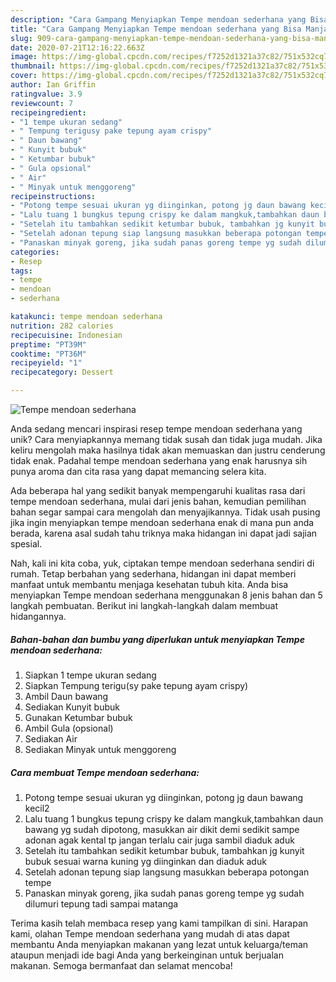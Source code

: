 ```yaml
---
description: "Cara Gampang Menyiapkan Tempe mendoan sederhana yang Bisa Manjain Lidah"
title: "Cara Gampang Menyiapkan Tempe mendoan sederhana yang Bisa Manjain Lidah"
slug: 909-cara-gampang-menyiapkan-tempe-mendoan-sederhana-yang-bisa-manjain-lidah
date: 2020-07-21T12:16:22.663Z
image: https://img-global.cpcdn.com/recipes/f7252d1321a37c82/751x532cq70/tempe-mendoan-sederhana-foto-resep-utama.jpg
thumbnail: https://img-global.cpcdn.com/recipes/f7252d1321a37c82/751x532cq70/tempe-mendoan-sederhana-foto-resep-utama.jpg
cover: https://img-global.cpcdn.com/recipes/f7252d1321a37c82/751x532cq70/tempe-mendoan-sederhana-foto-resep-utama.jpg
author: Ian Griffin
ratingvalue: 3.9
reviewcount: 7
recipeingredient:
- "1 tempe ukuran sedang"
- " Tempung terigusy pake tepung ayam crispy"
- " Daun bawang"
- " Kunyit bubuk"
- " Ketumbar bubuk"
- " Gula opsional"
- " Air"
- " Minyak untuk menggoreng"
recipeinstructions:
- "Potong tempe sesuai ukuran yg diinginkan, potong jg daun bawang kecil2"
- "Lalu tuang 1 bungkus tepung crispy ke dalam mangkuk,tambahkan daun bawang yg sudah dipotong, masukkan air dikit demi sedikit sampe adonan agak kental tp jangan terlalu cair juga sambil diaduk aduk"
- "Setelah itu tambahkan sedikit ketumbar bubuk, tambahkan jg kunyit bubuk sesuai warna kuning yg diinginkan dan diaduk aduk"
- "Setelah adonan tepung siap langsung masukkan beberapa potongan tempe"
- "Panaskan minyak goreng, jika sudah panas goreng tempe yg sudah dilumuri tepung tadi sampai matanga"
categories:
- Resep
tags:
- tempe
- mendoan
- sederhana

katakunci: tempe mendoan sederhana 
nutrition: 282 calories
recipecuisine: Indonesian
preptime: "PT39M"
cooktime: "PT36M"
recipeyield: "1"
recipecategory: Dessert

---
```



![Tempe mendoan sederhana](https://img-global.cpcdn.com/recipes/f7252d1321a37c82/751x532cq70/tempe-mendoan-sederhana-foto-resep-utama.jpg)

Anda sedang mencari inspirasi resep tempe mendoan sederhana yang unik? Cara menyiapkannya memang tidak susah dan tidak juga mudah. Jika keliru mengolah maka hasilnya tidak akan memuaskan dan justru cenderung tidak enak. Padahal tempe mendoan sederhana yang enak harusnya sih punya aroma dan cita rasa yang dapat memancing selera kita.



Ada beberapa hal yang sedikit banyak mempengaruhi kualitas rasa dari tempe mendoan sederhana, mulai dari jenis bahan, kemudian pemilihan bahan segar sampai cara mengolah dan menyajikannya. Tidak usah pusing jika ingin menyiapkan tempe mendoan sederhana enak di mana pun anda berada, karena asal sudah tahu triknya maka hidangan ini dapat jadi sajian spesial.


Nah, kali ini kita coba, yuk, ciptakan tempe mendoan sederhana sendiri di rumah. Tetap berbahan yang sederhana, hidangan ini dapat memberi manfaat untuk membantu menjaga kesehatan tubuh kita. Anda bisa menyiapkan Tempe mendoan sederhana menggunakan 8 jenis bahan dan 5 langkah pembuatan. Berikut ini langkah-langkah dalam membuat hidangannya.

<!--inarticleads1-->

##### Bahan-bahan dan bumbu yang diperlukan untuk menyiapkan Tempe mendoan sederhana:

1. Siapkan 1 tempe ukuran sedang
1. Siapkan  Tempung terigu(sy pake tepung ayam crispy)
1. Ambil  Daun bawang
1. Sediakan  Kunyit bubuk
1. Gunakan  Ketumbar bubuk
1. Ambil  Gula (opsional)
1. Sediakan  Air
1. Sediakan  Minyak untuk menggoreng




<!--inarticleads2-->

##### Cara membuat Tempe mendoan sederhana:

1. Potong tempe sesuai ukuran yg diinginkan, potong jg daun bawang kecil2
1. Lalu tuang 1 bungkus tepung crispy ke dalam mangkuk,tambahkan daun bawang yg sudah dipotong, masukkan air dikit demi sedikit sampe adonan agak kental tp jangan terlalu cair juga sambil diaduk aduk
1. Setelah itu tambahkan sedikit ketumbar bubuk, tambahkan jg kunyit bubuk sesuai warna kuning yg diinginkan dan diaduk aduk
1. Setelah adonan tepung siap langsung masukkan beberapa potongan tempe
1. Panaskan minyak goreng, jika sudah panas goreng tempe yg sudah dilumuri tepung tadi sampai matanga




Terima kasih telah membaca resep yang kami tampilkan di sini. Harapan kami, olahan Tempe mendoan sederhana yang mudah di atas dapat membantu Anda menyiapkan makanan yang lezat untuk keluarga/teman ataupun menjadi ide bagi Anda yang berkeinginan untuk berjualan makanan. Semoga bermanfaat dan selamat mencoba!
